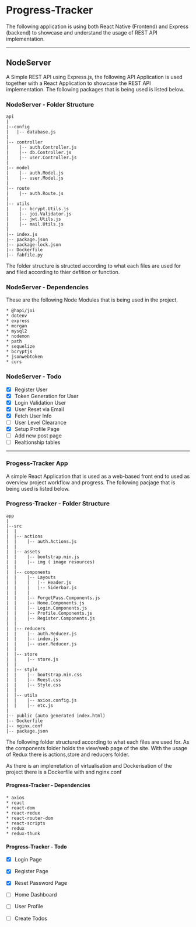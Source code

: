 # Progress-Tracker 

The following application is using both React Native (Frontend) and Express
(backend) to showcase and understand the usage of REST API implementation. 

---

## NodeServer

A Simple REST API using Express.js, the following API Application is used together with a React Application to showcase the REST API implementation. The following packages that is being used is listed below.

### NodeServer - Folder Structure
```
api
|
|--config
|   |-- database.js
|
|-- controller
|    |-- auth.Controller.js
|    |-- db.Controller.js
|    |-- user.Controller.js
|
|-- model
|    |-- auth.Model.js
|    |-- user.Model.js
|
|-- route
|    |-- auth.Route.js
|
|-- utils
|    |-- bcrypt.Utils.js
|    |-- joi.Validator.js
|    |-- jwt.Utils.js
|    |-- mail.Utils.js
|
|-- index.js
|-- package.json
|-- package-lock.json
|-- Dockerfile
|-- fabfile.py
```
The folder structure is structed according to what each files are used for and filed according to thier defition or function. 

### NodeServer - Dependencies

These are the following Node Modules that is being used in the project.
```
* @hapi/joi
* dotenv
* express
* morgan
* mysql2
* nodemon
* path
* sequelize
* bcryptjs
* jsonwebtoken
* cors 
```

### NodeServer - Todo

- [x] Register User
- [X] Token Generation for User
- [X] Login Validation User
- [X] User Reset via Email
- [X] Fetch User Info
- [ ] User Level Clearance
- [X] Setup Profile Page
- [ ] Add new post page
- [ ] Realtionship tables
---

### Progess-Tracker App

A simple React Application that is used as a web-based front end to used as
overview project workflow and progress. The following pacjage that is being used
is listed below.

### Progress-Tracker - Folder Structure

```
app
|
|--src
|  |
|  |-- actions
|  |	|-- auth.Actions.js
|  |
|  |-- assets
|  |	|-- bootstrap.min.js
|  |	|-- img ( image resources)
|  |
|  |-- components
|  |	|-- Layouts
|  |	|	|-- Header.js
|  |	|	|-- Siderbar.js
|  |	|
|  |    |-- ForgetPass.Components.js
|  |	|-- Home.Components.js
|  |	|-- Login.Components.js
|  |	|-- Profile.Components.js
|  |	|-- Register.Components.js
|  |	
|  |-- reducers
|  |	|-- auth.Reducer.js
|  |	|-- index.js
|  |	|-- user.Reducer.js
|  |
|  |-- store
|  |	|-- store.js
|  |
|  |-- style
|  |	|-- bootstrap.min.css
|  |	|-- Reest.css
|  |	|-- Style.css
|  |
|  |-- utils
|  |	|-- axios.config.js
|  |	|-- etc.js
| 
|-- public (auto generated index.html)
|-- Dockerfile
|-- nginx.conf
|-- package.json
```
The following folder structured according to what each files are used for. As
the components folder holds the view/web page of the site. With the usage of
Redux there is actions,store and reducers folder. 

As there is an implenetation of virtualisation and Dockerisation of the project
there is a Dockerfile with and nginx.conf

#### Progress-Tracker - Dependencies

```
* axios
* react
* react-dom
* react-redux
* react-router-dom
* react-scripts
* redux
* redux-thunk
```

#### Progress-Tracker - Todo

- [X] Login Page
- [X] Register Page
- [X] Reset Password Page
- [ ] Home Dashboard
- [ ] User Profile
- [ ] Create Todos

